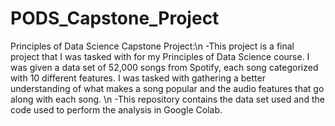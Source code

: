 # PODS_Capstone_Project
Principles of Data Science Capstone Project:\n
-This project is a final project that I was tasked with for my Principles of Data Science course. I was given a data set of 52,000 songs from Spotify, each song categorized with 10 different features. I was tasked with gathering a better understanding of what makes a song popular and the audio features that go along with each song. \n
-This repository contains the data set used and the code used to perform the analysis in Google Colab. 
